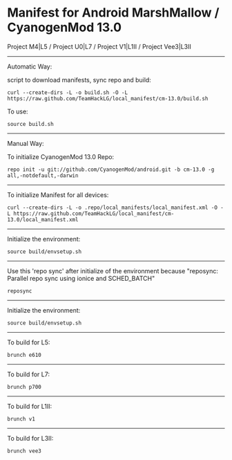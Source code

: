 Manifest for Android MarshMallow / CyanogenMod 13.0
====================================
Project M4|L5 / Project U0|L7 / Project V1|L1II / Project Vee3|L3II

---

Automatic Way:

script to download manifests, sync repo and build:

    curl --create-dirs -L -o build.sh -O -L https://raw.github.com/TeamHackLG/local_manifest/cm-13.0/build.sh

To use:

    source build.sh

---

Manual Way:

To initialize CyanogenMod 13.0 Repo:

    repo init -u git://github.com/CyanogenMod/android.git -b cm-13.0 -g all,-notdefault,-darwin

---

To initialize Manifest for all devices:

    curl --create-dirs -L -o .repo/local_manifests/local_manifest.xml -O -L https://raw.github.com/TeamHackLG/local_manifest/cm-13.0/local_manifest.xml

---

Initialize the environment:

    source build/envsetup.sh

---

Use this 'repo sync' after initialize of the environment because "reposync: Parallel repo sync using ionice and SCHED_BATCH"

    reposync

---

Initialize the environment:

    source build/envsetup.sh

---

To build for L5:

    brunch e610

---

To build for L7:

    brunch p700

---

To build for L1II:

    brunch v1

---

To build for L3II:

    brunch vee3
